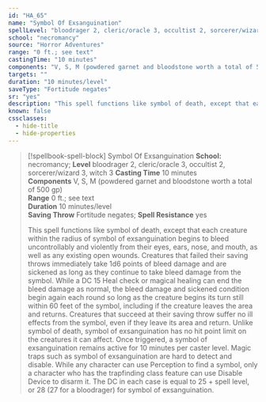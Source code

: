 ```yaml
---
id: "HA_65"
name: "Symbol Of Exsanguination"
spellLevel: "bloodrager 2, cleric/oracle 3, occultist 2, sorcerer/wizard 3, witch 3"
school: "necromancy"
source: "Horror Adventures"
range: "0 ft.; see text"
castingTime: "10 minutes"
components: "V, S, M (powdered garnet and bloodstone worth a total of 500 gp)"
targets: ""
duration: "10 minutes/level"
saveType: "Fortitude negates"
sr: "yes"
description: "This spell functions like symbol of death, except that each creature within the radius of symbol of exsanguination begins to bleed uncontrollably and violently from their eyes, ears, nose, and mouth, as well as any existing open wounds. Creatures that failed their saving throws immediately take 1d6 points of bleed damage and are sickened as long as they continue to take bleed damage from the symbol.  While a DC 15 Heal check or magical healing can end the bleed damage as normal, the bleed damage and sickened condition begin again each round so long as the creature begins its turn still within 60 feet of the symbol, including if the creature leaves the area and returns. Creatures that succeed at their saving throw suffer no ill effects from the symbol, even if they leave its area and return.  Unlike symbol of death, symbol of exsanguination has no hit point limit on the creatures it can affect. Once triggered, a symbol of exsanguination remains active for 10 minutes per caster level.  Magic traps such as symbol of exsanguination are hard to detect and disable. While any character can use Perception to find a symbol, only a character who has the trapfinding class feature can use Disable Device to disarm it. The DC in each case is equal to 25 + spell level, or 28 (27 for a bloodrager) for symbol of exsanguination."
known: false
cssclasses:
  - hide-title
  - hide-properties
---
```


> [!spellbook-spell-block] Symbol Of Exsanguination
> **School:** necromancy; **Level** bloodrager 2, cleric/oracle 3, occultist 2, sorcerer/wizard 3, witch 3
> **Casting Time** 10 minutes  
> **Components** V, S, M (powdered garnet and bloodstone worth a total of 500 gp)  
> **Range** 0 ft.; see text  
> **Duration** 10 minutes/level  
> **Saving Throw** Fortitude negates; **Spell Resistance** yes
> 
> This spell functions like symbol of death, except that each creature within the radius of symbol of exsanguination begins to bleed uncontrollably and violently from their eyes, ears, nose, and mouth, as well as any existing open wounds. Creatures that failed their saving throws immediately take 1d6 points of bleed damage and are sickened as long as they continue to take bleed damage from the symbol.  While a DC 15 Heal check or magical healing can end the bleed damage as normal, the bleed damage and sickened condition begin again each round so long as the creature begins its turn still within 60 feet of the symbol, including if the creature leaves the area and returns. Creatures that succeed at their saving throw suffer no ill effects from the symbol, even if they leave its area and return.  Unlike symbol of death, symbol of exsanguination has no hit point limit on the creatures it can affect. Once triggered, a symbol of exsanguination remains active for 10 minutes per caster level.  Magic traps such as symbol of exsanguination are hard to detect and disable. While any character can use Perception to find a symbol, only a character who has the trapfinding class feature can use Disable Device to disarm it. The DC in each case is equal to 25 + spell level, or 28 (27 for a bloodrager) for symbol of exsanguination.